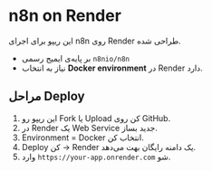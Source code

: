 # n8n on Render

این ریپو برای اجرای n8n روی Render طراحی شده.
- بر پایه‌ی ایمیج رسمی `n8nio/n8n`
- نیاز به انتخاب **Docker environment** در Render دارد.

## مراحل Deploy
1. این ریپو رو Fork یا Upload کن روی GitHub.
2. در Render یک Web Service جدید بساز.
3. Environment = Docker انتخاب کن.
4. Deploy کن → Render یک دامنه رایگان بهت می‌دهد.
5. وارد `https://your-app.onrender.com` شو.
